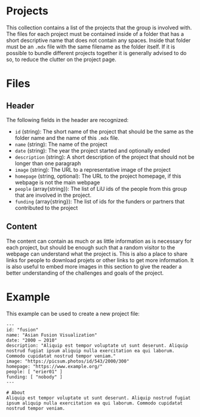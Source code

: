 # Projects
This collection contains a list of the projects that the group is involved with.  The files for each project must be contained inside of a folder that has a short descriptive name that does not contain any spaces.  Inside that folder must be an `.mdx` file with the same filename as the folder itself.  If it is possible to bundle different projects together it is generally advised to do so, to reduce the clutter on the project page.

# Files
## Header
The following fields in the header are recognized:
 - `id` (string): The short name of the project that should be the same as the folder name and the name of this `.mdx` file.
 - `name` (string): The name of the project
 - `date` (string): The year the project started and optionally ended
 - `description` (string): A short description of the project that should not be longer than one paragraph
 - `image` (string): The URL to a representative image of the project
 - `homepage` (string, optional): The URL to the project homepage, if this webpage is not the main webpage
 - `people` (array{string}): The list of LiU ids of the people from this group that are involved in the project.
 - `funding` (array{string}): The list of ids for the funders or partners that contributed to the project

## Content
The content can contain as much or as little information as is necessary for each project, but should be enough such that a random visitor to the webpage can understand what the project is.  This is also a place to share links for people to download projets or other links to get more information.  It is also useful to embed more images in this section to give the reader a better understanding of the challenges and goals of the project.

# Example
This example can be used to create a new project file:

```mdx
---
id: "fusion"
name: "Asian Fusion Visualization"
date: "2000 – 2010"
description: "Aliquip est tempor voluptate ut sunt deserunt. Aliquip nostrud fugiat ipsum aliquip nulla exercitation ea qui laborum. Commodo cupidatat nostrud tempor veniam."
image: "https://picsum.photos/id/543/2000/300"
homepage: "https://www.example.org/"
people: [ "erier01" ]
funding: [ "nobody" ]
---

# About
Aliquip est tempor voluptate ut sunt deserunt. Aliquip nostrud fugiat ipsum aliquip nulla exercitation ea qui laborum. Commodo cupidatat nostrud tempor veniam.
```
